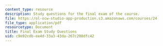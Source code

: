 ```yaml
---
content_type: resource
description: Study questions for the final exam of the course.
file: https://ol-ocw-studio-app-production.s3.amazonaws.com/courses/24-02-moral-problems-and-the-good-life-fall-2008/c9e92cdbee4d33a343da267c208dfc42_exam_guide.pdf
file_type: application/pdf
resourcetype: Document
title: Final Exam Study Questions
uid: c9e92cdb-ee4d-33a3-43da-267c208dfc42
---
```

